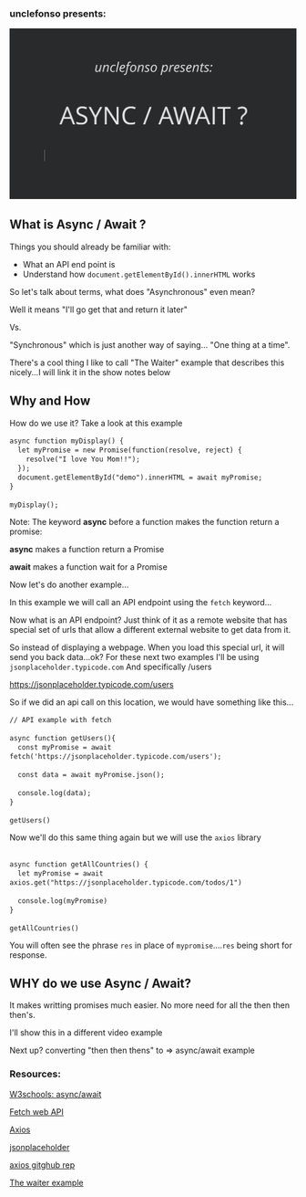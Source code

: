 ### unclefonso presents:

[![IMAGE ALT TEXT](thumbnail.png)](http://www.youtube.com/watch?v=Jhw9YWm08Ws "What is Async / Await")

## What is Async / Await ?


Things you should already be familiar with:

- What an API end point is
- Understand how `document.getElementById().innerHTML` works



So let's talk about terms, what does "Asynchronous" even mean?

Well it means "I'll go get that and return it later"

Vs.

"Synchronous" which is just another way of saying... 
"One thing at a time".

There's a cool thing I like to call "The Waiter" example that describes this nicely...I will link it in the show notes below


## Why and How

How do we use it? Take a look at this example

```
async function myDisplay() {
  let myPromise = new Promise(function(resolve, reject) {
    resolve("I love You Mom!!");
  });
  document.getElementById("demo").innerHTML = await myPromise;
}

myDisplay();
```
Note: The keyword **async** before a function makes the function return a promise:

**async** makes a function return a Promise

**await** makes a function wait for a Promise

Now let's do another example...

In this example we will call an API endpoint using the `fetch` keyword...

Now what is an API endpoint? Just think of it as a remote website that has special set of urls  that allow a different external website to get data from it.

So instead of displaying a webpage. 
When you load this special url, it will send you back data...ok?
For these next two examples I'll be using `jsonplaceholder.typicode.com`
And specifically /users

https://jsonplaceholder.typicode.com/users

So if we did an api call on this location, we would have something like this...
```
// API example with fetch

async function getUsers(){
  const myPromise = await fetch('https://jsonplaceholder.typicode.com/users');

  const data = await myPromise.json();

  console.log(data);
}

getUsers()
```


Now we'll do this same thing again but we will use the `axios` library

```

async function getAllCountries() {
  let myPromise = await axios.get("https://jsonplaceholder.typicode.com/todos/1")

  console.log(myPromise)
}

getAllCountries()
```

You will often see the phrase `res` in place of `mypromise`....`res` being short for response.


## WHY do we use Async / Await?

It makes writting promises much easier. No more need for all the then then then's.

I'll show this in a different video example

Next up?  converting "then then thens" to => async/await example

### Resources:

[W3schools: async/await](https://www.w3schools.com/Js/js_async.asp)

[Fetch web API](https://developer.mozilla.org/en-US/docs/Web/API/Fetch_API)

[Axios](https://axios-http.com/docs/intro)

[jsonplaceholder](https://jsonplaceholder.typicode.com/)

[axios gitghub rep](https://github.com/axios/axios)

[The waiter example](https://www.youtube.com/watch?v=EI7sN1dDwcY&list=PL2xU474uH-c6upi3bgGSVSaxtAfW1gTo8&index=15&t=4s)
